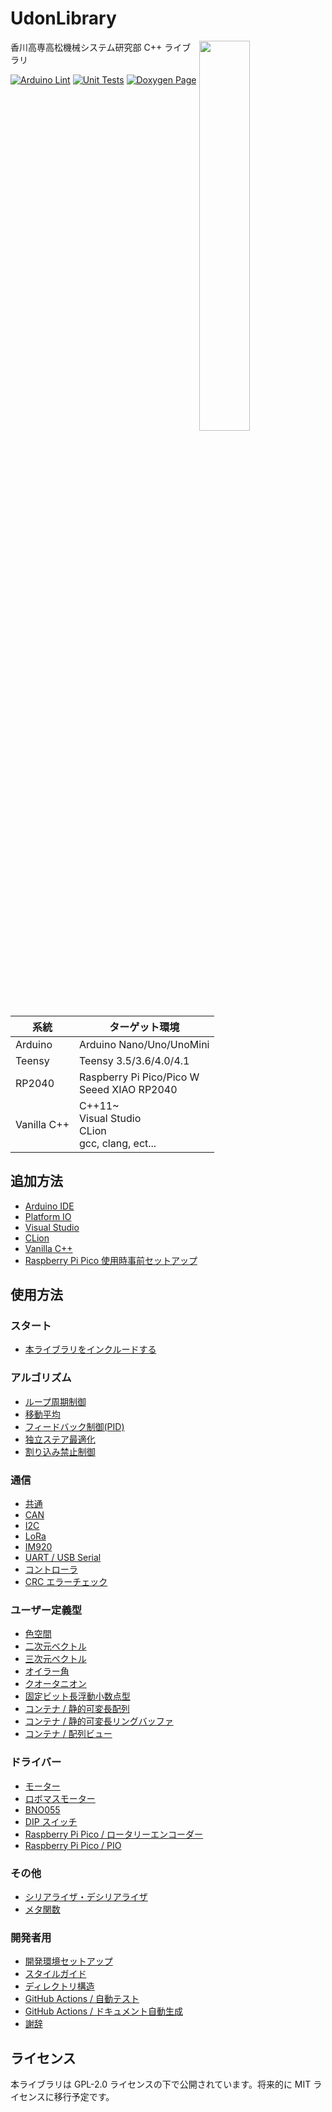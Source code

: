 # UdonLibrary

<img src="https://github.com/udonrobo/UdonLibrary/assets/91818705/53d063f8-ee25-41c9-b68b-75dcfd8ee5ad" width="40%" align="right"/>

香川高専高松機械システム研究部 C++ ライブラリ

[![Arduino Lint](https://github.com/udonrobo/UdonLibrary/actions/workflows/ArduinoLint.yml/badge.svg)](https://github.com/udonrobo/UdonLibrary/actions/workflows/ArduinoLint.yml)
[![Unit Tests](https://github.com/udonrobo/UdonLibrary/actions/workflows/UnitTest.yml/badge.svg)](https://github.com/udonrobo/UdonLibrary/actions/workflows/UnitTest.yml)
[![Doxygen Page](https://github.com/udonrobo/UdonLibrary/actions/workflows/DoxygenPage.yml/badge.svg)](https://github.com/udonrobo/UdonLibrary/actions/workflows/DoxygenPage.yml)

| 系統        | ターゲット環境                                               |
| ----------- | ------------------------------------------------------------ |
| Arduino     | Arduino Nano/Uno/UnoMini                                     |
| Teensy      | Teensy 3.5/3.6/4.0/4.1                                       |
| RP2040      | Raspberry Pi Pico/Pico W <br> Seeed XIAO RP2040              |
| Vanilla C++ | C++11~ <br> Visual Studio <br> CLion <br> gcc, clang, ect... |

## 追加方法

- [Arduino IDE](./docs/Install/ArduinoIDE.md)
- [Platform IO](./docs/Install/PlatformIO.md)
- [Visual Studio](./docs/Install/VisualStudio.md)
- [CLion](./docs/Install/CLion.md)
- [Vanilla C++](./docs/Install/VanillaCpp.md)
- [Raspberry Pi Pico 使用時事前セットアップ](./docs/Install/RaspberryPiPico.md)

## 使用方法

### スタート

- [本ライブラリをインクルードする](./docs/Start/Include.md)

### アルゴリズム

- [ループ周期制御](./docs/Algorithm/LoopCycleController.md)
- [移動平均](./docs/Algorithm/MovingAverage.md)
- [フィードバック制御(PID)](./docs/Algorithm/FeedbackController.md)
- [独立ステア最適化](./docs/Algorithm/SteerOptimizer.md)
- [割り込み禁止制御](./docs/Algorithm/Interrupt.md)

### 通信

- [共通](./docs/Communication/Common.md)
- [CAN](./docs/Communication/CAN.md)
- [I2C](./docs/Communication/I2C.md)
- [LoRa](./docs/Communication/LoRa.md)
- [IM920](./docs/Communication/IM920.md)
- [UART / USB Serial](./docs/Communication/Serial.md)
- [コントローラ](./docs/Communication/Pad.md)
- [CRC エラーチェック](./docs/Communication/CRC.md)

### ユーザー定義型

- [色空間](./docs/Types/Color.md)
- [二次元ベクトル](./docs/Types/Vector2D.md)
- [三次元ベクトル](./docs/Types/Vector3D.md)
- [オイラー角](./docs/Types/Eular.md)
- [クオータニオン](./docs/Types/Quaternion.md)
- [固定ビット長浮動小数点型](./docs/Types/Float.md)
- [コンテナ / 静的可変長配列](./docs/Types/StaticVector.md)
- [コンテナ / 静的可変長リングバッファ](./docs/Types/RingBuffer.md)
- [コンテナ / 配列ビュー](./docs/Types/ArrayView.md)

### ドライバー

- [モーター](./docs/Driver/Motor.md)
- [ロボマスモーター](./docs/Driver/RoboMasterMotor.md)
- [BNO055](./docs/Driver/BNO055.md)
- [DIP スイッチ](./docs/Driver/DipSwitch.md)
- [Raspberry Pi Pico / ロータリーエンコーダー](./docs/Driver/EncoderPico.md)
- [Raspberry Pi Pico / PIO](./docs/Driver/PIO.md)

### その他

- [シリアライザ・デシリアライザ](./docs/Other/Serialization.md)
- [メタ関数](./docs/Other/Traits.md)

### 開発者用

- [開発環境セットアップ](./docs/Developer/DevelopSetup.md)
- [スタイルガイド](./docs/Developer/StyleGuide.md)
- [ディレクトリ構造](./docs/Developer/DirectoryStructure.md)
- [GitHub Actions / 自動テスト](./docs/Developer/CI.md)
- [GitHub Actions / ドキュメント自動生成](./docs/Developer/DoxygenPage.md)
- [謝辞](./docs/Developer/Acknowledgments.md)

## ライセンス

本ライブラリは GPL-2.0 ライセンスの下で公開されています。将来的に MIT ライセンスに移行予定です。
